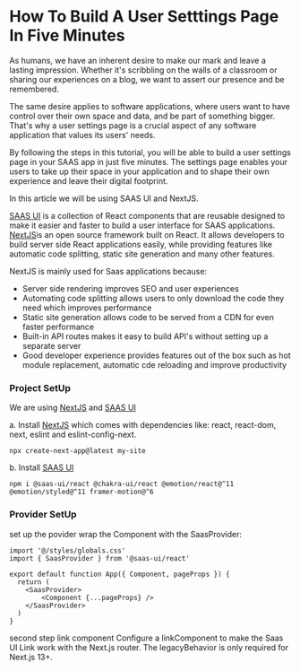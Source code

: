 # How To Build A User Setttings Page In Five Minutes
As humans, we have an inherent desire to make our mark and leave a lasting impression. Whether it's scribbling on the walls of a classroom or sharing our experiences on a blog, we want to assert our presence and be remembered.

The same desire applies to software applications, where users want to have control over their own space and data, and be part of something bigger. That's why a user settings page is a crucial aspect of any software application that values its users' needs.
 
By following the steps in this tutorial, you will be able to build a user settings page in your SAAS app in just five minutes. The settings page enables your users to take up their space in your application and to  shape their own experience and leave their digital footprint.

In this article we will be using SAAS UI and NextJS.

[SAAS UI](https://saas-ui.dev/docs) is a collection of React components that are reusable designed to make it easier and faster to build a user interface for SAAS applications. [NextJS](https://nextjs.org/docs/guides)is an open source framework built on React. It allows developers to build server side React applications easily, while providing features like automatic code splitting, static site generation and many other features. 

NextJS is mainly used for Saas applications because:
- Server side rendering improves SEO and user experiences
- Automating code splitting allows users to only download the code they need which improves performance
- Static site generation allows code to be served from a CDN for even faster performance
- Built-in API routes makes it easy to build API's without setting up a separate server
- Good developer experience provides features out of the box such as hot module replacement, automatic cde reloading and improve productivity

### Project SetUp
We are using [NextJS](https://nextjs.org/docs/guides) and [SAAS UI](https://saas-ui.dev/docs)

a. Install [NextJS](https://nextjs.org/docs/guides) which comes with dependencies like: react, react-dom, next, eslint and eslint-config-next.
```
npx create-next-app@latest my-site
```
b. Install [SAAS UI](https://saas-ui.dev/docs)
```
npm i @saas-ui/react @chakra-ui/react @emotion/react@^11 @emotion/styled@^11 framer-motion@^6
```
### Provider SetUp

set up the povider
wrap the Component with the SaasProvider:
```
import '@/styles/globals.css'
import { SaasProvider } from '@saas-ui/react'

export default function App({ Component, pageProps }) {
  return (
    <SaasProvider>
        <Component {...pageProps} />
    </SaasProvider>
  )
}
```
second step link component
Configure a linkComponent to make the Saas UI Link work with the Next.js router.
The legacyBehavior is only required for Next.js 13+.